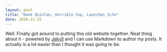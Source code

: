 ```yaml
---
layout: post
title: "Hank Quinlan, Horrible Cop, Launches Site"
date: 2016-11-25
---
```


Well. Finally got around to putting this old website together. Neat thing about it - powered by [Jekyll](http://jekyllrb.com) and I can use Markdown to author my posts. It actually is a lot easier than I thought it was going to be.
